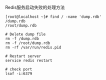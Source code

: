 Redis服务启动失败的处理方法

	[root@localhost ~]# find / -name 'dump.rdb'
	/dump.rdb
	/root/dump.rdb

	# Delete dump file
	rm -f /dump.rdb
	rm -f /root/dump.rdb
	rm -rf /var/run/redis.pid
	
	# Restart server
	service redis restart
	
	# check port
	lsof -i:6379
